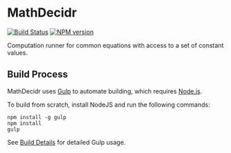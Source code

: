 # MathDecidr
[![Build Status](https://travis-ci.org/FullScreenShenanigans/MathDecidr.svg?branch=master)](https://travis-ci.org/FullScreenShenanigans/MathDecidr)
[![NPM version](https://badge.fury.io/js/mathdecidr.svg)](http://badge.fury.io/js/mathdecidr)

Computation runner for common equations with access to a set of constant values.


## Build Process

MathDecidr uses [Gulp](http://gulpjs.com/) to automate building, which requires [Node.js](http://node.js.org).

To build from scratch, install NodeJS and run the following commands:

```
npm install -g gulp
npm install
gulp
```

See [Build Details](https://github.com/FullScreenShenanigans/Documentation/blob/master/Build%20Details.md) for detailed Gulp usage.
